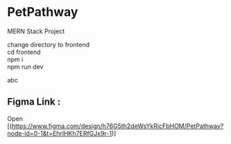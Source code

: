# PetPathway
MERN Stack Project

change directory to frontend <br/>
 cd frontend <br/>
 npm i <br/>
 npm run dev

abc



## Figma Link : 
Open [(https://www.figma.com/design/h76G5th2deWsYkRicFbHOM/PetPathway?node-id=0-1&t=EhrlHKh7ERfGJx9r-1)]
